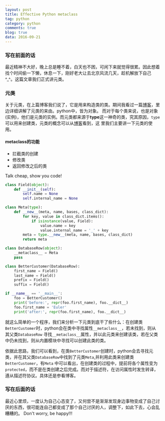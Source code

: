 ```yaml
---
layout: post
title: Effective Python metaclass
tag: python
category: python
comments: true
blog: true
data: 2016-09-21
---
```


### 写在前面的话　　

最近精神不大好，晚上总是睡不着，白天也不困，可闲下来就觉得很累。因此想着找个时间偷一下懒，休息一下，刚好老大让去北京风流几天，趁机解放下自己^_^。这篇文章我们正式讲元类。　　

### 元类　　

关于元类，在上篇博客我们说了，它是用来构造类的类。期间我看过一篇[博客](http://blog.jobbole.com/21351/)，里边详细讲解了元类的来由。python中，皆为对象。
而对于每个类来说，也是对象(实例)，他们是元类的实例。而元类都来源于**type**这一神奇的类，究其原因，`type`可以用来创建类，元类的概念可以从[博客](http://blog.jobbole.com/21351/)看到，这
里我们主要讲一下元类的使用。

#### metaclass的功能　　

* 拦截类的创建
* 修改类
* 返回修改之后的类  

Talk cheap, show you code!  

```python
class Field(object):
    def __init__(self):
        self.name = None
        self.internal_name = None

class Meta(type):
    def __new__(meta, name, bases, class_dict):
        for key, value in class_dict.items():
            if isinstance(value, Field):
                value.name = key
                value.internal_name = '_' + key
        meta = type.__new__(meta, name, bases, class_dict)
        return meta

class DatabaseRow(object):
    __metaclass__ = Meta
    pass

class BetterCustomer(DatabaseRow):
    first_name = Field()
    last_name = Field()
    prefix = Field()
    suffix = Field()

if __name__ == '__main__':
    foo = BetterCustomer()
    print('before:', repr(foo.first_name), foo.__dict__)
    foo.first_name = 'Euler'
    print('after:', repr(foo.first_name), foo.__dict__)

```  

就这么简单的一个程序，我们来分析一下元类到底干了些什么：在创建类`BetterCustomer`时，python会在类中寻找属性`__metaclass__`，若未找到，则从其父类`DatabaseRow`
寻找`__metaclass__`属性，并以此元类来创建该类，若在父类中仍未找到，则从内置模块中寻找可以创建此类的类。　　

依据此思路，我们可以看到，在类`BetterCustomer`创建时，python会去寻找元类，并在其父类`DatabaseRow`中找到了元类`Meta`,并利用此类来创建类`BetterCustomer`，有`Meta`
中可以看出，在创建类的过程中，提前将各个属性变为`protected`，而不是在类创建之后完成。而对于描述符，在访问属性时发生转译，遵从描述符协议。具体还是参看博客。　　

### 写在后面的话　　

最近心里烦，一度认为自己心态变了，又何尝不是渐渐发现身边事物变成了自己讨厌的东西，很可能连自己都变成了那个自己讨厌的人，调整下，如此下去，心会乱糟糟的。
Don't worry, be happy!!!
